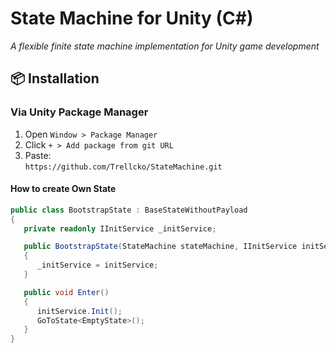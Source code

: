 # State Machine for Unity (C#)

*A flexible finite state machine implementation for Unity game development*

## 📦 Installation

### Via Unity Package Manager
1. Open `Window > Package Manager`
2. Click `+ > Add package from git URL`
3. Paste:  
   `https://github.com/Trellcko/StateMachine.git`

#### How to create Own State

```csharp
public class BootstrapState : BaseStateWithoutPayload
{
   private readonly IInitService _initService;

   public BootstrapState(StateMachine stateMachine, IInitService initService) : base(stateMachine)
   {
      _initService = initService;
   }

   public void Enter()
   {
      initService.Init();
      GoToState<EmptyState>();
   }
}
```
